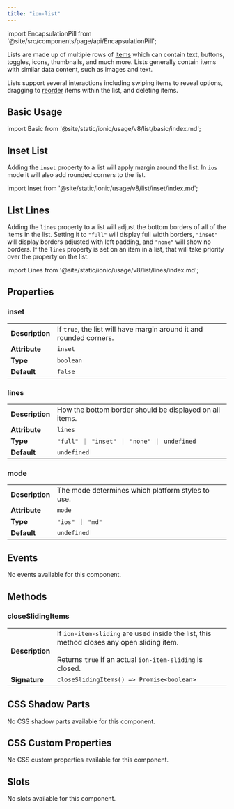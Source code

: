 ```yaml
---
title: "ion-list"
---
```


<head>
  <title>ion-list: Item List View Component for iOS and Android Apps</title>
  <meta name="description" content="ion-lists are made up of multiple rows of items containing text, icons, toggles, and more. Learn about the list view component for iOS and Android Ionic apps." />
</head>

import EncapsulationPill from '@site/src/components/page/api/EncapsulationPill';

Lists are made up of multiple rows of [items](./item) which can contain text, buttons, toggles,
icons, thumbnails, and much more. Lists generally contain items with similar data content, such as images and text.

Lists support several interactions including swiping items to reveal options, dragging to [reorder](./reorder) items within the list, and deleting items.

## Basic Usage

import Basic from '@site/static/ionic/usage/v8/list/basic/index.md';

<Basic />

## Inset List

Adding the `inset` property to a list will apply margin around the list. In `ios` mode it will also add rounded corners to the list.

import Inset from '@site/static/ionic/usage/v8/list/inset/index.md';

<Inset />

## List Lines

Adding the `lines` property to a list will adjust the bottom borders of all of the items in the list. Setting it to `"full"` will display full width borders, `"inset"` will display borders adjusted with left padding, and `"none"` will show no borders. If the `lines` property is set on an item in a list, that will take priority over the property on the list.

import Lines from '@site/static/ionic/usage/v8/list/lines/index.md';

<Lines />

## Properties

### inset

|                 |                                                                     |
| --------------- | ------------------------------------------------------------------- |
| **Description** | If `true`, the list will have margin around it and rounded corners. |
| **Attribute**   | `inset`                                                             |
| **Type**        | `boolean`                                                           |
| **Default**     | `false`                                                             |

### lines

|                 |                                                         |
| --------------- | ------------------------------------------------------- |
| **Description** | How the bottom border should be displayed on all items. |
| **Attribute**   | `lines`                                                 |
| **Type**        | `"full" ｜ "inset" ｜ "none" ｜ undefined`              |
| **Default**     | `undefined`                                             |

### mode

|                 |                                                   |
| --------------- | ------------------------------------------------- |
| **Description** | The mode determines which platform styles to use. |
| **Attribute**   | `mode`                                            |
| **Type**        | `"ios" ｜ "md"`                                   |
| **Default**     | `undefined`                                       |

## Events

No events available for this component.

## Methods

### closeSlidingItems

|                 |                                                                                                                                                                |
| --------------- | -------------------------------------------------------------------------------------------------------------------------------------------------------------- |
| **Description** | If `ion-item-sliding` are used inside the list, this method closes any open sliding item.<br /><br />Returns `true` if an actual `ion-item-sliding` is closed. |
| **Signature**   | `closeSlidingItems() => Promise<boolean>`                                                                                                                      |

## CSS Shadow Parts

No CSS shadow parts available for this component.

## CSS Custom Properties

No CSS custom properties available for this component.

## Slots

No slots available for this component.
